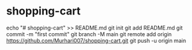 # shopping-cart
echo "# shopping-cart" >> README.md
git init
git add README.md
git commit -m "first commit"
git branch -M main
git remote add origin https://github.com/Murhari007/shopping-cart.git
git push -u origin main
